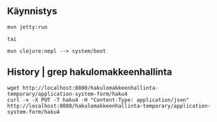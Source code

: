 ## Käynnistys
    mvn jetty:run

    tai

    mvn clojure:nepl --> system/boot

## History | grep hakulomakkeenhallinta

    wget http://localhost:8080/hakulomakkeenhallinta-temporary/application-system-form/haku4
    curl -v -X PUT -T haku4 -H "Content-Type: application/json" http://localhost:8080/hakulomakkeenhallinta-temporary/application-system-form/haku4

